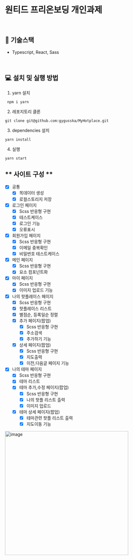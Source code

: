 # 원티드 프리온보딩 개인과제

<br />

## 🔧 **기술스택**

- Typescript, React, Sass <br />

<br />

## **💻 설치 및 실행 방법**

1. yarn 설치

```
 npm i yarn
```

2. 레포지토리 클론

```
git clone git@github.com:gygusska/MyHotplace.git
```

3. dependencies 설치

```
yarn install
```

4. 실행

```
yarn start
```
## ** 사이트 구성 **
- [x] 공통
  - [x] 목데이터 생성
  - [x] 로컬스토리지 저장
- [x] 로그인 페이지
  - [x] Scss 반응형 구현
  - [x] 테스트케이스
  - [x] 로그인 기능
  - [x] 오류표시
- [x] 회원가입 페이지
  - [x] Scss 반응형 구현
  - [x] 이메일 중복확인
  - [x] 비밀번호 테스트케이스
- [x] 메인 페이지
  - [x] Scss 반응형 구현
  - [x] 요소 컴포넌트화
- [x] 마이 페이지
  - [x] Scss 반응형 구현
  - [x] 이미지 업로드 기능
- [x] 나의 핫플레이스 페이지
  - [x] Scss 반응형 구현
  - [x] 핫플레이스 리스트
  - [x] 별점순, 등록일순 정렬
  - [x] 추가 페이지(팝업)
    - [x] Scss 반응형 구현
    - [x] 주소검색
    - [x] 추가하기 기능
  - [x] 상세 페이지(팝업)
    - [x] Scss 반응형 구현
    - [x] 지도출력
    - [x] 이전,다음글 페이지 기능
- [x] 나의 테마 페이지
  - [x] Scss 반응형 구현
  - [x] 테마 리스트
  - [x] 테마 추가,수정 페이지(팝업)
    - [x] Scss 반응형 구현
    - [x] 나의 핫플 리스트 출력
    - [x] 이미지 업로드
  - [x] 테마 상세 페이지(팝업)
    - [x] 테마관련 핫플 리스트 출력
    - [x] 지도이동 기능

<img width="409" alt="image" src="https://user-images.githubusercontent.com/28261736/172025745-aec8699e-59c4-4a2f-a890-eee5500a06d6.png">
